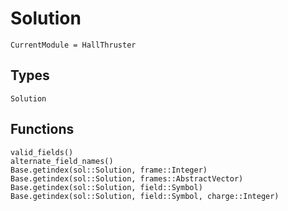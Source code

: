 # Solution

```@meta
CurrentModule = HallThruster
```

## Types

```@docs
Solution
```

## Functions

```@docs
valid_fields()
alternate_field_names()
Base.getindex(sol::Solution, frame::Integer)
Base.getindex(sol::Solution, frames::AbstractVector)
Base.getindex(sol::Solution, field::Symbol)
Base.getindex(sol::Solution, field::Symbol, charge::Integer)
```
